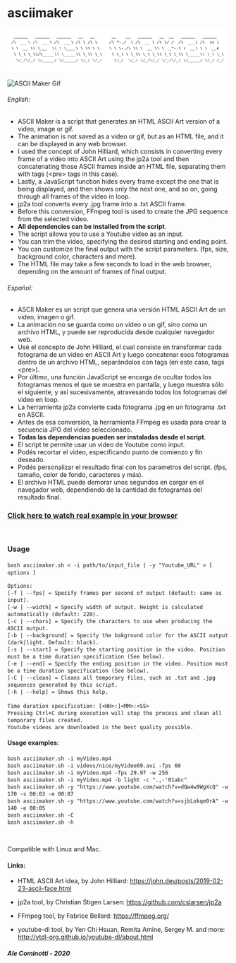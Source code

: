 # asciimaker

![ASCII Maker Banner](https://github.com/alecominotti/asciimaker/blob/master/resources/bannerasciimaker.png?raw=true)  

![ASCII Maker Gif](https://github.com/alecominotti/alecominotti.github.io/blob/master/images/asciimaker.gif?raw=true)  

###### English:
- ASCII Maker is a script that generates an HTML ASCII Art version of a video, image or gif.
- The animation is not saved as a video or gif, but as an HTML file, and it can be displayed in any web browser.
- I used the concept of John Hilliard, which consists in converting every frame of a video into ASCII Art using the jp2a tool and then concatenating those ASCII frames inside an HTML file, separating them with tags (\<pre\> tags in this case).
- Lastly, a JavaScript function hides every frame except the one that is being displayed, and then shows only the next one, and so on, going through all frames of the video in loop.
- jp2a tool converts every .jpg frame into a .txt ASCII frame.
- Before this conversion, FFmpeg tool is used to create the JPG sequence from the selected video.
- **All dependencies can be installed from the script**.
- The script allows you to use a Youtube video as an input.
- You can trim the video, specifying the desired starting and ending point.
- You can customize the final output with the script parameters. (fps, size, background color, characters and more).
- The HTML file may take a few seconds to load in the web browser, depending on the amount of frames of final output.


###### Español:
- ASCII Maker es un script que genera una versión HTML ASCII Art de un video, imagen o gif. 
- La animación no se guarda como un video o un gif, sino como un archivo HTML, y puede ser reproducida desde cualquier navegador web.
- Usé el concepto de John Hilliard, el cual consiste en transformar cada fotograma de un video en ASCII Art y luego concatenar esos fotogramas dentro de un archivo HTML, separándolos con tags (en este caso, tags \<pre\>).
- Por último, una función JavaScript se encarga de ocultar todos los fotogramas menos el que se muestra en pantalla, y luego muestra sólo el siguiente, y así sucesivamente, atravesando todos los fotogramas del video en loop.
- La herramienta jp2a convierte cada fotograma .jpg en un fotograma .txt en ASCII.
- Antes de esa conversión, la herramienta FFmpeg es usada para crear la secuencia JPG del video seleccionado.
- **Todas las dependencias pueden ser instaladas desde el script**.
- El script te permite usar un video de Youtube como input.
- Podés recortar el video, especificando punto de comienzo y fin deseado.
- Podés personalizar el resultado final con los parametros del script. (fps, tamaño, color de fondo, caracteres y más).
- El archivo HTML puede demorar unos segundos en cargar en el navegador web, dependiendo de la cantidad de fotogramas del resultado final.


### [Click here to watch real example in your browser](https://alecominotti.github.io/ "Ascii Maker example")

<br>

### Usage

	
```bash asciimaker.sh < -i path/to/input_file | -y "Youtube_URL" > [ options ]```

	Options:
	[-f | --fps] = Specify frames per second of output (default: same as input).
	[-w | --width] = Specify width of output. Height is calculated automatically (default: 220).
	[-c | --chars] = Specify the characters to use when producing the ASCII output.
	[-b | --background] = Specify the bakground color for the ASCII output (dark|light. Default: black).
	[-s | --start] = Specify the starting position in the video. Position must be a time duration specification (See below).
	[-e | --end] = Specify the ending position in the video. Position must be a time duration specification (See below).
	[-C | --clean] = Cleans all temporary files, such as .txt and .jpg sequences generated by this script.
	[-h | --help] = Shows this help.
	
	Time duration specification: [<HH>:]<MM>:<SS>
	Pressing Ctrl+C during execution will stop the process and clean all temporary files created.
	Youtube videos are downloaded in the best quality possible.
	
#### Usage examples:
	bash asciimaker.sh -i myVideo.mp4
	bash asciimaker.sh -i videos/nice/myVideo69.avi -fps 60
	bash asciimaker.sh -i myVideo.mp4 -fps 29.97 -w 256
	bash asciimaker.sh -i myVideo.mp4 -b light -c ".,-'01abc"
	bash asciimaker.sh -y "https://www.youtube.com/watch?v=dQw4w9WgXcQ" -w 170 -s 00:03 -e 00:07
	bash asciimaker.sh -y "https://www.youtube.com/watch?v=sjbLokqe0rA" -w 140 -e 00:05
	bash asciimaker.sh -C
	bash asciimaker.sh -h

</br>

Compatible with Linux and Mac.


#### Links:

- HTML ASCII Art idea, by John Hilliard: 
	https://john.dev/posts/2019-02-23-ascii-face.html

- jp2a tool, by Christian Stigen Larsen:
	https://github.com/cslarsen/jp2a

- FFmpeg tool, by Fabrice Bellard:
	https://ffmpeg.org/
	
- youtube-dl tool, by Yen Chi Hsuan, Remita Amine, Sergey M. and more: 
	http://ytdl-org.github.io/youtube-dl/about.html
  
##### Ale Cominotti - 2020
